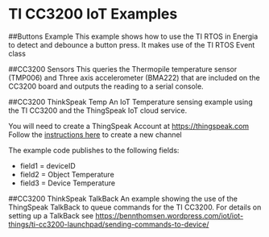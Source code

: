# TI CC3200 IoT Examples

##Buttons Example
This example shows how to use the TI RTOS in Energia to detect and debounce a button press. It makes use of the TI RTOS Event class

##CC3200 Sensors
This queries the Thermopile temperature sensor (TMP006) and Three axis accelerometer (BMA222) that are included on the CC3200 board and outputs the reading to a serial console.

##CC3200 ThinkSpeak Temp
An IoT Temperature sensing example using the TI CC3200 and the ThingSpeak IoT cloud service.

You will need to create a ThingSpeak Account at https://thingspeak.com
Follow the [instructions here](https://uk.mathworks.com/help/thingspeak/collect-data-in-a-new-channel.html) to create a new channel

The example code publishes to the following fields:
* field1 = deviceID
* field2 = Object Temperature
* field3 = Device Temperature

##CC3200 ThinkSpeak TalkBack
An example showing the use of the ThingSpeak TalkBack to queue commands for the TI CC3200. For details on setting up a TalkBack see https://bennthomsen.wordpress.com/iot/iot-things/ti-cc3200-launchpad/sending-commands-to-device/

